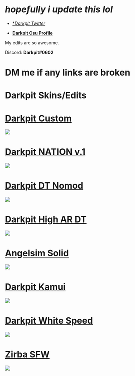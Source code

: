 # *hopefully i update this lol*  

* [**Darkpit Twitter*](https://twitter.com/Darkpitqwc)

* [**Darkpit Osu Profile**](https://osu.ppy.sh/users/7031074)

My edits are so awesome.

Discord: **Darkpit#0602**

# **DM me if any links are broken**

# Darkpit Skins/Edits

# [Darkpit Custom](https://www.mediafire.com/file/lg7aferpdyxgam5/Darkpit_Custom.osk/file)
![](https://i.imgur.com/I0pPYPv.png)
# [Darkpit NATION v.1](https://www.mediafire.com/file/8pyikxjl2jo0hbt/Darkpit_NATION_V.1.osk/file)
![](https://i.imgur.com/al1bswR.png)
# [Darkpit DT Nomod](https://www.mediafire.com/file/vdovrgatw95kafq/Darkpit_DT_Nomod.osk/file)
![](https://i.imgur.com/mF80THc.png)
# [Darkpit High AR DT](https://www.mediafire.com/file/8j5ax1u8nz4lcvw/Darkpit_High_AR_DT.osk/file)
![](https://i.imgur.com/d3UJrdV.png)
# [Angelsim Solid](https://www.mediafire.com/file/facyjme5c2sa9pq/Angelsim_Solid.osk/file)
![](https://i.imgur.com/0rVjVT9.png)
# [Darkpit Kamui](https://www.mediafire.com/file/2getgba20x7reay/Darkpit_Kamui.osk/file)
![](https://i.imgur.com/9T5Md9X.png)
# [Darkpit White Speed](https://www.mediafire.com/file/k8qrvp0gid13vy8/Darkpit_White_Speed.osk/file)
![](https://i.imgur.com/YFNBH5N.png)
# [Zirba SFW](https://www.mediafire.com/file/m846uttn1lqxdk7/Zirba_SFW.osk/file)
![](https://i.imgur.com/sGECiqL.png)
